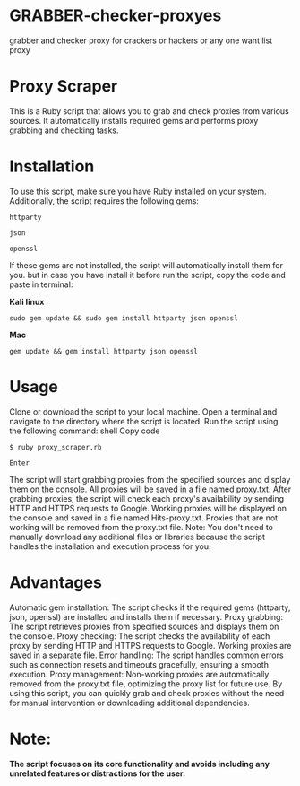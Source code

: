 # GRABBER-checker-proxyes
grabber and checker proxy for crackers or hackers or any one want list proxy


# Proxy Scraper

This is a Ruby script that allows you to grab and check proxies from various sources. It automatically installs required gems and performs proxy grabbing and checking tasks.

# Installation

To use this script, make sure you have Ruby installed on your system. Additionally, the script requires the following gems:

`httparty`

`json`

`openssl`

If these gems are not installed, the script will automatically install them for you.
but in case you have install it before run the script, copy the code and paste in terminal:

**Kali linux**
```
sudo gem update && sudo gem install httparty json openssl

```
**Mac**
```
gem update && gem install httparty json openssl
```
# Usage

Clone or download the script to your local machine.
Open a terminal and navigate to the directory where the script is located.
Run the script using the following command:
shell
Copy code
```
$ ruby proxy_scraper.rb
```
```
Enter
```
The script will start grabbing proxies from the specified sources and display them on the console.
All proxies will be saved in a file named proxy.txt.
After grabbing proxies, the script will check each proxy's availability by sending HTTP and HTTPS requests to Google. Working proxies will be displayed on the console and saved in a file named Hits-proxy.txt.
Proxies that are not working will be removed from the proxy.txt file.
Note: You don't need to manually download any additional files or libraries because the script handles the installation and execution process for you.

# Advantages

Automatic gem installation: The script checks if the required gems (httparty, json, openssl) are installed and installs them if necessary.
Proxy grabbing: The script retrieves proxies from specified sources and displays them on the console.
Proxy checking: The script checks the availability of each proxy by sending HTTP and HTTPS requests to Google. Working proxies are saved in a separate file.
Error handling: The script handles common errors such as connection resets and timeouts gracefully, ensuring a smooth execution.
Proxy management: Non-working proxies are automatically removed from the proxy.txt file, optimizing the proxy list for future use.
By using this script, you can quickly grab and check proxies without the need for manual intervention or downloading additional dependencies.

# Note: 
**The script focuses on its core functionality and avoids including any unrelated features or distractions for the user.**
